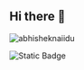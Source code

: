 ## Hi there 👋
<p align="left"> <img src="https://github-readme-stats.vercel.app/api?username=DmitriyChekarev&show_icons=true&theme=gotham" alt="abhisheknaiidu" />


![Static Badge](https://img.shields.io/badge/py-python-blue?style=plastic&logo=python)
